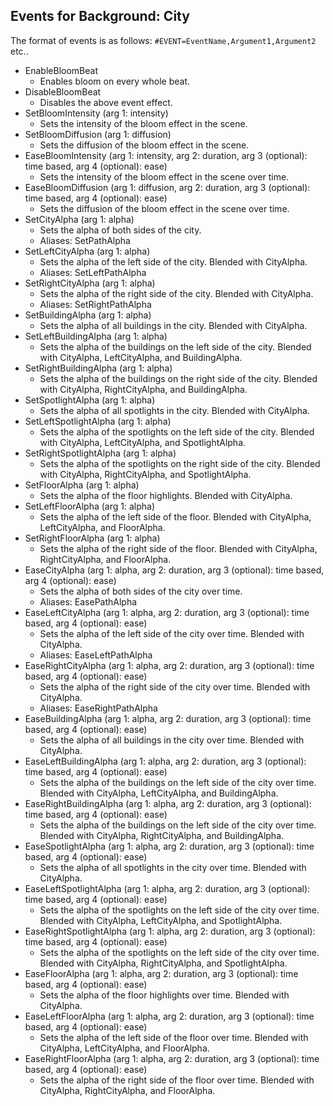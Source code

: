 ## Events for Background: City

The format of events is as follows: `#EVENT=EventName,Argument1,Argument2` etc..

- EnableBloomBeat
  - Enables bloom on every whole beat.
- DisableBloomBeat
  - Disables the above event effect.
- SetBloomIntensity (arg 1: intensity)
  - Sets the intensity of the bloom effect in the scene.
- SetBloomDiffusion (arg 1: diffusion)
  - Sets the diffusion of the bloom effect in the scene.
- EaseBloomIntensity (arg 1: intensity, arg 2: duration, arg 3 (optional): time based, arg 4 (optional): ease)
  - Sets the intensity of the bloom effect in the scene over time.
- EaseBloomDiffusion (arg 1: diffusion, arg 2: duration, arg 3 (optional): time based, arg 4 (optional): ease)
  - Sets the diffusion of the bloom effect in the scene over time.
- SetCityAlpha (arg 1: alpha)
  - Sets the alpha of both sides of the city.
  - Aliases: SetPathAlpha
- SetLeftCityAlpha (arg 1: alpha)
  - Sets the alpha of the left side of the city. Blended with CityAlpha.
  - Aliases: SetLeftPathAlpha
- SetRightCityAlpha (arg 1: alpha)
  - Sets the alpha of the right side of the city. Blended with CityAlpha.
  - Aliases: SetRightPathAlpha
- SetBuildingAlpha (arg 1: alpha)
  - Sets the alpha of all buildings in the city. Blended with CityAlpha.
- SetLeftBuildingAlpha (arg 1: alpha)
  - Sets the alpha of the buildings on the left side of the city. Blended with CityAlpha, LeftCityAlpha, and BuildingAlpha.
- SetRightBuildingAlpha (arg 1: alpha)
  - Sets the alpha of the buildings on the right side of the city. Blended with CityAlpha, RightCityAlpha, and BuildingAlpha.
- SetSpotlightAlpha (arg 1: alpha)
  - Sets the alpha of all spotlights in the city. Blended with CityAlpha.
- SetLeftSpotlightAlpha (arg 1: alpha)
  - Sets the alpha of the spotlights on the left side of the city. Blended with CityAlpha, LeftCityAlpha, and SpotlightAlpha.
- SetRightSpotlightAlpha (arg 1: alpha)
  - Sets the alpha of the spotlights on the right side of the city. Blended with CityAlpha, RightCityAlpha, and SpotlightAlpha.
- SetFloorAlpha (arg 1: alpha)
  - Sets the alpha of the floor highlights. Blended with CityAlpha.
- SetLeftFloorAlpha (arg 1: alpha)
  - Sets the alpha of the left side of the floor. Blended with CityAlpha, LeftCityAlpha, and FloorAlpha.
- SetRightFloorAlpha (arg 1: alpha)
  - Sets the alpha of the right side of the floor. Blended with CityAlpha, RightCityAlpha, and FloorAlpha.
- EaseCityAlpha (arg 1: alpha, arg 2: duration, arg 3 (optional): time based, arg 4 (optional): ease)
  - Sets the alpha of both sides of the city over time.
  - Aliases: EasePathAlpha
- EaseLeftCityAlpha (arg 1: alpha, arg 2: duration, arg 3 (optional): time based, arg 4 (optional): ease)
  - Sets the alpha of the left side of the city over time. Blended with CityAlpha.
  - Aliases: EaseLeftPathAlpha
- EaseRightCityAlpha (arg 1: alpha, arg 2: duration, arg 3 (optional): time based, arg 4 (optional): ease)
  - Sets the alpha of the right side of the city over time. Blended with CityAlpha.
  - Aliases: EaseRightPathAlpha
- EaseBuildingAlpha (arg 1: alpha, arg 2: duration, arg 3 (optional): time based, arg 4 (optional): ease)
  - Sets the alpha of all buildings in the city over time. Blended with CityAlpha.
- EaseLeftBuildingAlpha (arg 1: alpha, arg 2: duration, arg 3 (optional): time based, arg 4 (optional): ease)
  - Sets the alpha of the buildings on the left side of the city over time. Blended with CityAlpha, LeftCityAlpha, and BuildingAlpha.
- EaseRightBuildingAlpha (arg 1: alpha, arg 2: duration, arg 3 (optional): time based, arg 4 (optional): ease)
  - Sets the alpha of the buildings on the left side of the city over time. Blended with CityAlpha, RightCityAlpha, and BuildingAlpha.
- EaseSpotlightAlpha (arg 1: alpha, arg 2: duration, arg 3 (optional): time based, arg 4 (optional): ease)
  - Sets the alpha of all spotlights in the city over time. Blended with CityAlpha.
- EaseLeftSpotlightAlpha (arg 1: alpha, arg 2: duration, arg 3 (optional): time based, arg 4 (optional): ease)
  - Sets the alpha of the spotlights on the left side of the city over time. Blended with CityAlpha, LeftCityAlpha, and SpotlightAlpha.
- EaseRightSpotlightAlpha (arg 1: alpha, arg 2: duration, arg 3 (optional): time based, arg 4 (optional): ease)
  - Sets the alpha of the spotlights on the left side of the city over time. Blended with CityAlpha, RightCityAlpha, and SpotlightAlpha.
- EaseFloorAlpha (arg 1: alpha, arg 2: duration, arg 3 (optional): time based, arg 4 (optional): ease)
  - Sets the alpha of the floor highlights over time. Blended with CityAlpha.
- EaseLeftFloorAlpha (arg 1: alpha, arg 2: duration, arg 3 (optional): time based, arg 4 (optional): ease)
  - Sets the alpha of the left side of the floor over time. Blended with CityAlpha, LeftCityAlpha, and FloorAlpha.
- EaseRightFloorAlpha (arg 1: alpha, arg 2: duration, arg 3 (optional): time based, arg 4 (optional): ease)
  - Sets the alpha of the right side of the floor over time. Blended with CityAlpha, RightCityAlpha, and FloorAlpha.